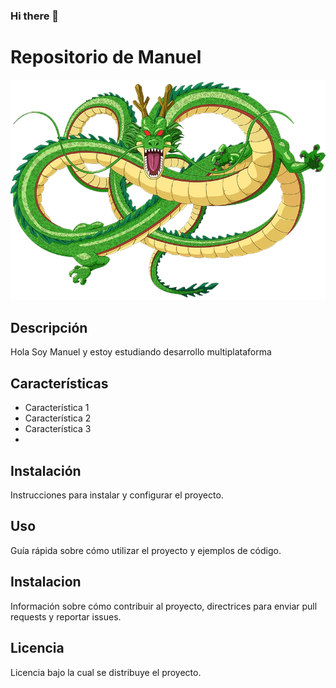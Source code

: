 ### Hi there 👋

<!--
**Manumost93/Manumost93** is a ✨ _special_ ✨ repository because its `README.md` (this file) appears on your GitHub profile.

Here are some ideas to get you started:

- 🔭 I’m currently working on ...
- 🌱 I’m currently learning ...
- 👯 I’m looking to collaborate on ...
- 🤔 I’m looking for help with ...
- 💬 Ask me about ...
- 📫 How to reach me: ...
- 😄 Pronouns: ...
- ⚡ Fun fact: ...
-->


# Repositorio de Manuel
![Imagen de Portada](Recursos/shenlong.webp)
## Descripción

Hola Soy Manuel y estoy estudiando desarrollo multiplataforma

## Características

- Característica 1
- Característica 2
- Característica 3
- 
## Instalación

Instrucciones para instalar y configurar el proyecto.

## Uso

Guía rápida sobre cómo utilizar el proyecto y ejemplos de código.

## Instalacion

Información sobre cómo contribuir al proyecto, directrices para enviar pull requests y reportar issues.

## Licencia

Licencia bajo la cual se distribuye el proyecto.
